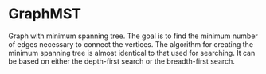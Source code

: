 # GraphMST
Graph with minimum spanning tree. The goal is to find the minimum number of edges necessary to connect the vertices. The algorithm for creating the minimum spanning tree is almost identical to that used for searching. It can be based on either the depth-first search or the breadth-first search.
